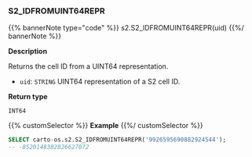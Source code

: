 ### S2_IDFROMUINT64REPR

{{% bannerNote type="code" %}}
s2.S2_IDFROMUINT64REPR(uid)
{{%/ bannerNote %}}

**Description**

Returns the cell ID from a UINT64 representation.

* `uid`: `STRING` UINT64 representation of a S2 cell ID.

**Return type**

`INT64`

{{% customSelector %}}
**Example**
{{%/ customSelector %}}

```sql
SELECT carto-os.s2.S2_IDFROMUINT64REPR('9926595690882924544');
-- -8520148382826627072
```